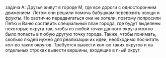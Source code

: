 задача A:
Друзья живут в городе M, где все дороги с односторонним движением. Летом они решили помочь бабушкам перевозить овощи и фрукты. Но хаотично передвигаться они не хотели, поэтому попросили Петю и Ваню составить специальный план города, где будут выделены некоторые округа так, чтобы из любой точки данного округа можно было попасть в любую другую точку города. Также, чтобы понимать, сколько людей нужно для реализации их идеи, необходимо посчитать кол-во таких округов.
Требуется вывести кол-во таких округов и на отдельных строках вывести вершины, входящие в n-ый округ.